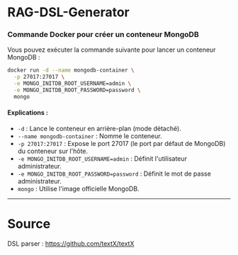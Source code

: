 # RAG-DSL-Generator

### Commande Docker pour créer un conteneur MongoDB

Vous pouvez exécuter la commande suivante pour lancer un conteneur MongoDB :

```bash
docker run -d --name mongodb-container \
  -p 27017:27017 \
  -e MONGO_INITDB_ROOT_USERNAME=admin \
  -e MONGO_INITDB_ROOT_PASSWORD=password \
  mongo
```

#### Explications :

- `-d` : Lance le conteneur en arrière-plan (mode détaché).
- `--name mongodb-container` : Nomme le conteneur.
- `-p 27017:27017` : Expose le port 27017 (le port par défaut de MongoDB) du conteneur sur l'hôte.
- `-e MONGO_INITDB_ROOT_USERNAME=admin` : Définit l'utilisateur administrateur.
- `-e MONGO_INITDB_ROOT_PASSWORD=password` : Définit le mot de passe administrateur.
- `mongo` : Utilise l'image officielle MongoDB.

---

# Source
DSL parser :
https://github.com/textX/textX

